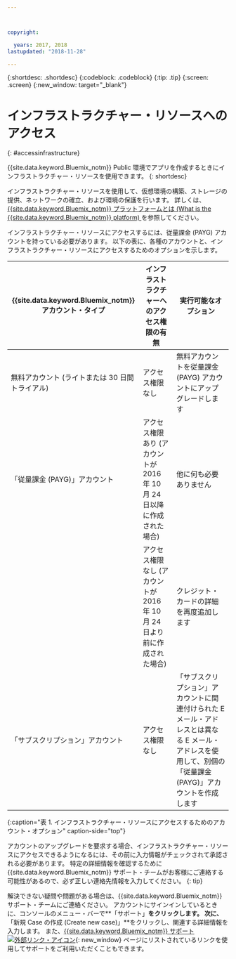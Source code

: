 ```yaml
---



copyright:

  years: 2017, 2018
lastupdated: "2018-11-28"

---
```


{:shortdesc: .shortdesc}
{:codeblock: .codeblock}
{:tip: .tip}
{:screen: .screen}
{:new_window: target="_blank"}

# インフラストラクチャー・リソースへのアクセス
{: #accessinfrastructure}

{{site.data.keyword.Bluemix_notm}} Public 環境でアプリを作成するときにインフラストラクチャー・リソースを使用できます。
{: shortdesc}

インフラストラクチャー・リソースを使用して、仮想環境の構築、ストレージの提供、ネットワークの確立、および環境の保護を行います。 詳しくは、[{{site.data.keyword.Bluemix_notm}} プラットフォームとは (What is the {{site.data.keyword.Bluemix_notm}} platform) ](/docs/overview/ibm-cloud-platform.html)を参照してください。

インフラストラクチャー・リソースにアクセスするには、従量課金 (PAYG) アカウントを持っている必要があります。 以下の表に、各種のアカウントと、インフラストラクチャー・リソースにアクセスするためのオプションを示します。

|{{site.data.keyword.Bluemix_notm}} アカウント・タイプ |	インフラストラクチャーへのアクセス権限の有無 |	実行可能なオプション |
|------------------|-----------------------|---------------|
|無料アカウント (ライトまたは 30 日間トライアル) |	アクセス権限なし |	無料アカウントを従量課金 (PAYG) アカウントにアップグレードします |
|「従量課金 (PAYG)」アカウント | アクセス権限あり (アカウントが 2016 年 10 月 24 日以降に作成された場合) | 他に何も必要ありません |
| | アクセス権限なし (アカウントが 2016 年 10 月 24 日より前に作成された場合) | クレジット・カードの詳細を再度追加します |
|「サブスクリプション」アカウント |	アクセス権限なし |	「サブスクリプション」アカウントに関連付けられた E メール・アドレスとは異なる E メール・アドレスを使用して、別個の「従量課金 (PAYG)」アカウントを作成します |
{:caption="表 1. インフラストラクチャー・リソースにアクセスするためのアカウント・オプション" caption-side="top"}

アカウントのアップグレードを要求する場合、インフラストラクチャー・リソースにアクセスできるようになるには、その前に入力情報がチェックされて承認される必要があります。 特定の詳細情報を確認するために {{site.data.keyword.Bluemix_notm}} サポート・チームがお客様にご連絡する可能性があるので、必ず正しい連絡先情報を入力してください。
{: tip}

解決できない疑問や問題がある場合は、{{site.data.keyword.Bluemix_notm}} サポート・チームにご連絡ください。 アカウントにサインインしているときに、コンソールのメニュー・バーで**「サポート」**をクリックします。 次に、**「新規 Case の作成 (Create new case)」**をクリックし、関連する詳細情報を入力します。 また、[{{site.data.keyword.Bluemix_notm}} サポート![外部リンク・アイコン](../icons/launch-glyph.svg)](http://ibm.biz/bluemixsupport){: new_window} ページにリストされているリンクを使用してサポートをご利用いただくこともできます。
